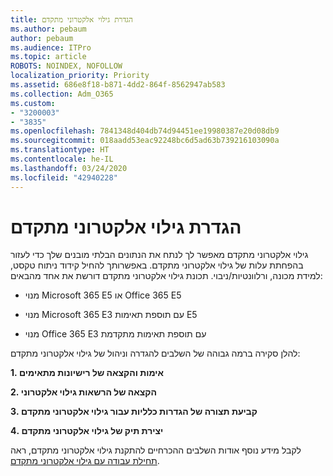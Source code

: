 ```yaml
---
title: הגדרת גילוי אלקטרוני מתקדם
ms.author: pebaum
author: pebaum
ms.audience: ITPro
ms.topic: article
ROBOTS: NOINDEX, NOFOLLOW
localization_priority: Priority
ms.assetid: 686e8f18-b871-4dd2-864f-8562947ab583
ms.collection: Adm_O365
ms.custom:
- "3200003"
- "3835"
ms.openlocfilehash: 7841348d404db74d94451ee19980387e20d08db9
ms.sourcegitcommit: 018aadd53eac92248bc6d5ad63b739216103090a
ms.translationtype: HT
ms.contentlocale: he-IL
ms.lasthandoff: 03/24/2020
ms.locfileid: "42940228"
---
```

# <a name="set-up-advanced-ediscovery"></a>הגדרת גילוי אלקטרוני מתקדם

גילוי אלקטרוני מתקדם מאפשר לך לנתח את הנתונים הבלתי מובנים שלך כדי לעזור בהפחתת עלות של גילוי אלקטרוני מתקדם. באפשרותך להחיל קידוד ניתוח טקסט, למידת מכונה, ורלוונטיות/ניבוי.  תכונת גילוי אלקטרוני מתקדם דורשת את אחד מהבאים:

- מנוי Microsoft 365 E5 או Office 365 E5 

- מנוי Microsoft 365 E3 עם תוספת תאימות E5

- מנוי Office 365 E3 עם תוספת תאימות מתקדמת

להלן סקירה ברמה גבוהה של השלבים להגדרה וניהול של גילוי אלקטרוני מתקדם:

**1. אימות והקצאה של רישיונות מתאימים**

**2. הקצאה של הרשאות גילוי אלקטרוני**

**3. קביעת תצורה של הגדרות כלליות עבור גילוי אלקטרוני מתקדם**

**4. יצירת תיק של גילוי אלקטרוני מתקדם**

לקבל מידע נוסף אודות השלבים ההכרחיים להתקנת גילוי אלקטרוני מתקדם, ראה [תחילת עבודה עם גילוי אלקטרוני מתקדם](https://docs.microsoft.com/microsoft-365/compliance/get-started-with-advanced-ediscovery?view=o365-worldwide).
